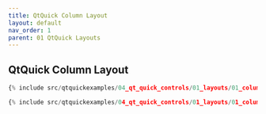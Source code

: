 ```yaml
---
title: QtQuick Column Layout
layout: default
nav_order: 1
parent: 01 QtQuick Layouts
---
```


## QtQuick Column Layout

```qml
{% include src/qtquickexamples/04_qt_quick_controls/01_layouts/01_columnlayout.qml %}
```

```python
{% include src/qtquickexamples/04_qt_quick_controls/01_layouts/01_columnlayout.py %}
```